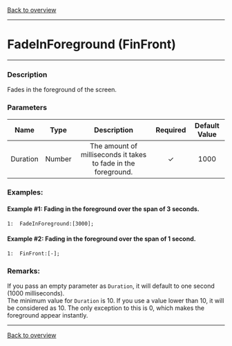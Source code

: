 [Back to overview](index.md)

---
# FadeInForeground (FinFront)
---
### Description
Fades in the foreground of the screen.

### Parameters

|Name|Type|Description|Required|Default Value|
|:---:|:---:|:---:|:---:|:---:|
|Duration|Number|The amount of milliseconds it takes to fade in the foreground.|✓|1000|

### Examples:
#### Example #1: Fading in the foreground over the span of 3 seconds.
```
1:  FadeInForeground:[3000];
```

#### Example #2: Fading in the foreground over the span of 1 second.
```
1:  FinFront:[-];
```

### Remarks:
If you pass an empty parameter as `Duration`, it will default to one second (1000 milliseconds).  
The minimum value for `Duration` is 10. If you use a value lower than 10, it will be considered as 10. The only exception to this is 0, which makes the foreground appear instantly.

---
[Back to overview](index.md)
